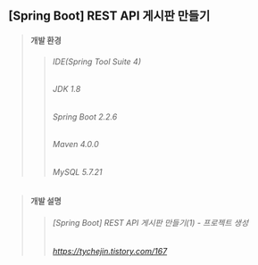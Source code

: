 ## [Spring Boot] REST API 게시판 만들기
> #### 개발 환경
>> ###### IDE(Spring Tool Suite 4) 
>> ###### JDK 1.8
>> ###### Spring Boot 2.2.6
>> ###### Maven 4.0.0
>> ###### MySQL 5.7.21

> #### 개발 설명
>> ###### [Spring Boot] REST API 게시판 만들기(1) - 프로젝트 생성
>> ###### https://tychejin.tistory.com/167
